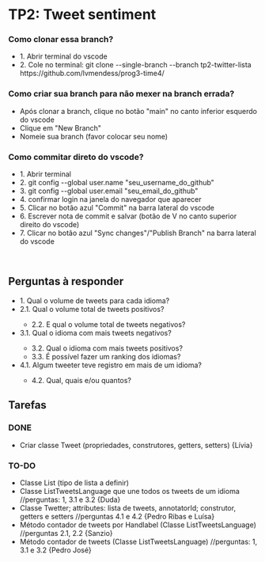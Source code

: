 <h1>TP2: Tweet sentiment</h1>
<h3>Como clonar essa branch?</h3>
<ul>
  <li>1. Abrir terminal do vscode</li>
  <li>2. Cole no terminal: git clone --single-branch --branch tp2-twitter-lista https://github.com/lvmendess/prog3-time4/</li>
</ul>
<h3>Como criar sua branch para não mexer na branch errada?</h3>
<ul>
  <li>Após clonar a branch, clique no botão "main" no canto inferior esquerdo do vscode</li>
  <li>Clique em "New Branch"</li>
  <li>Nomeie sua branch (favor colocar seu nome)</li>
</ul>
<h3>Como commitar direto do vscode?</h3>
<ul>
  <li>1. Abrir terminal</li>
  <li>2. git config --global user.name "seu_username_do_github"</li>
  <li>3. git config --global user.email "seu_email_do_github"</li>
  <li>4. confirmar login na janela do navegador que aparecer</li>
  <li>5. Clicar no botão azul "Commit" na barra lateral do vscode</li>
  <li>6. Escrever nota de commit e salvar (botão de V no canto superior direito do vscode)</li>
  <li>7. Clicar no botão azul "Sync changes"/"Publish Branch" na barra lateral do vscode</li>
</ul>
</br>
<h2>Perguntas à responder</h2>
<ul>
  <li>1. Qual o volume de tweets para cada idioma?</li>
  <li>2.1. Qual o volume total de tweets positivos?</li>
    <ul><li>2.2. E qual o volume total de tweets negativos?</li></ul>
  <li>3.1. Qual o idioma com mais tweets negativos?</li>
    <ul>
      <li>3.2. Qual o idioma com mais tweets positivos?</li>
      <li>3.3. É possível fazer um ranking dos idiomas?</li>
    </ul>
  <li>4.1. Algum tweeter teve registro em mais de um idioma?</li>
    <ul><li>4.2. Qual, quais e/ou quantos?</li></ul>
</ul>
<h2>Tarefas</h2>
<h3>DONE</h3>
<ul>
  <li>Criar classe Tweet (propriedades, construtores, getters, setters) {Lívia}</li>
</ul>
<h3>TO-DO</h3>
<ul>
  <li>Classe List (tipo de lista a definir)</li>
  <li>Classe ListTweetsLanguage que une todos os tweets de um idioma //perguntas: 1, 3.1 e 3.2 {Duda}</li>
  <li>Classe Twetter; attributes: lista de tweets, annotatorId; construtor, getters e setters //perguntas 4.1 e 4.2 {Pedro Ribas e Luísa}</li>
  <li>Método contador de tweets por Handlabel (Classe ListTweetsLanguage) //perguntas 2.1, 2.2 {Sanzio}</li>
  <li>Método contador de tweets (Classe ListTweetsLanguage) //perguntas: 1, 3.1 e 3.2 {Pedro José}</li>
</ul>
